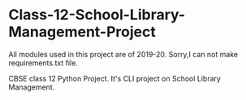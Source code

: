 # Class-12-School-Library-Management-Project
All modules used in this project are of 2019-20. Sorry,I can not make requirements.txt file.

CBSE class 12 Python Project.
It's CLI project on School Library Management.
